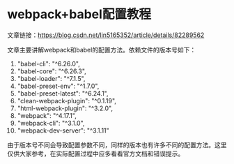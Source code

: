 # webpack+babel配置教程  

文章链接：https://blog.csdn.net/lin5165352/article/details/82289562  

文章主要讲解webpack和babel的配置方法。依赖文件的版本号如下：

1. "babel-cli": "^6.26.0",  
2. "babel-core": "^6.26.3",
3. "babel-loader": "^7.1.5",
4. "babel-preset-env": "^1.7.0",
5. "babel-preset-latest": "^6.24.1",
6. "clean-webpack-plugin": "^0.1.19",
7. "html-webpack-plugin": "^3.2.0",
8. "webpack": "^4.17.1",
9. "webpack-cli": "^3.1.0",
10. "webpack-dev-server": "^3.1.11"

由于版本号不同会导致配置参数不同，同样的版本也有许多不同的配置方法。这里仅供大家参考，在实际配置过程中应多看看官方文档和错误提示。